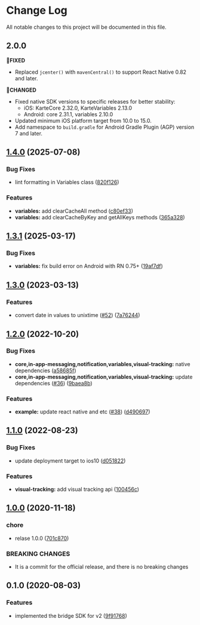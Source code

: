 # Change Log

All notable changes to this project will be documented in this file.

## 2.0.0

**💊FIXED**

- Replaced `jcenter()` with `mavenCentral()` to support React Native 0.82 and later.

**🔨CHANGED**

- Fixed native SDK versions to specific releases for better stability:
  - iOS: KarteCore 2.32.0, KarteVariables 2.13.0
  - Android: core 2.31.1, variables 2.10.0
- Updated minimum iOS platform target from 10.0 to 15.0.
- Add namespace to `build.gradle` for Android Gradle Plugin (AGP) version 7 and later.

## [1.4.0](https://github.com/plaidev/karte-react-native/compare/@react-native-karte/variables@1.3.1...@react-native-karte/variables@1.4.0) (2025-07-08)

### Bug Fixes

* lint formatting in Variables class ([820f126](https://github.com/plaidev/karte-react-native/commit/820f126bb078bbbffa151be03b83a8ec36a5810f))

### Features

* **variables:** add clearCacheAll method ([c80ef33](https://github.com/plaidev/karte-react-native/commit/c80ef332822f768c0364383bdedae638fdaae7ab))
* **variables:** add clearCacheByKey and getAllKeys methods ([365a328](https://github.com/plaidev/karte-react-native/commit/365a328255b060fd7d51252f5c8a3a3c108ebf13))

## [1.3.1](https://github.com/plaidev/karte-react-native/compare/@react-native-karte/variables@1.3.0...@react-native-karte/variables@1.3.1) (2025-03-17)

### Bug Fixes

* **variables:** fix build error on Android with RN 0.75+ ([19af7df](https://github.com/plaidev/karte-react-native/commit/19af7df04ef15869e71b111bab82543aff965921))

## [1.3.0](https://github.com/plaidev/karte-react-native/compare/@react-native-karte/variables@1.2.0...@react-native-karte/variables@1.3.0) (2023-03-13)

### Features

* convert date in values to unixtime ([#52](https://github.com/plaidev/karte-react-native/issues/52)) ([7a76244](https://github.com/plaidev/karte-react-native/commit/7a7624468251637792b3896539cf82f958c9c8fb))

## [1.2.0](https://github.com/plaidev/karte-react-native/compare/@react-native-karte/variables@1.1.0...@react-native-karte/variables@1.2.0) (2022-10-20)

### Bug Fixes

* **core,in-app-messaging,notification,variables,visual-tracking:** native dependencies ([a58685f](https://github.com/plaidev/karte-react-native/commit/a58685f2f8c4da0f0209d8c1807fe549a9388826))
* **core,in-app-messaging,notification,variables,visual-tracking:** update dependencies ([#36](https://github.com/plaidev/karte-react-native/issues/36)) ([9baea8b](https://github.com/plaidev/karte-react-native/commit/9baea8bb5b658c77fd1b4eb8b554a833d2156f33))

### Features

* **example:** update react native and etc ([#38](https://github.com/plaidev/karte-react-native/issues/38)) ([d490697](https://github.com/plaidev/karte-react-native/commit/d490697bb1829d6be2df0c1f6a670829e5556e5a))

## [1.1.0](https://github.com/plaidev/karte-react-native/compare/@react-native-karte/variables@1.0.0...@react-native-karte/variables@1.1.0) (2022-08-23)

### Bug Fixes

* update deployment target to ios10 ([d051822](https://github.com/plaidev/karte-react-native/commit/d051822d24b5441f894b83abc6d22dcfcf689946))

### Features

* **visual-tracking:** add visual tracking api ([100456c](https://github.com/plaidev/karte-react-native/commit/100456c3d60cdd34b3a1079b20185eafa3b3a416))

## [1.0.0](https://github.com/plaidev/karte-react-native/compare/@react-native-karte/variables@0.1.0...@react-native-karte/variables@1.0.0) (2020-11-18)

### chore

* relase 1.0.0 ([701c870](https://github.com/plaidev/karte-react-native/commit/701c870fbda772ec180339643ac5c81d85ac9d65))

### BREAKING CHANGES

* It is a commit for the official release, and there is no breaking changes

## 0.1.0 (2020-08-03)

### Features

* implemented the bridge SDK for v2 ([9f91768](https://github.com/plaidev/karte-react-native/commit/9f9176880b4410b6dd9bb3bdfde2e16485ddba5b))
